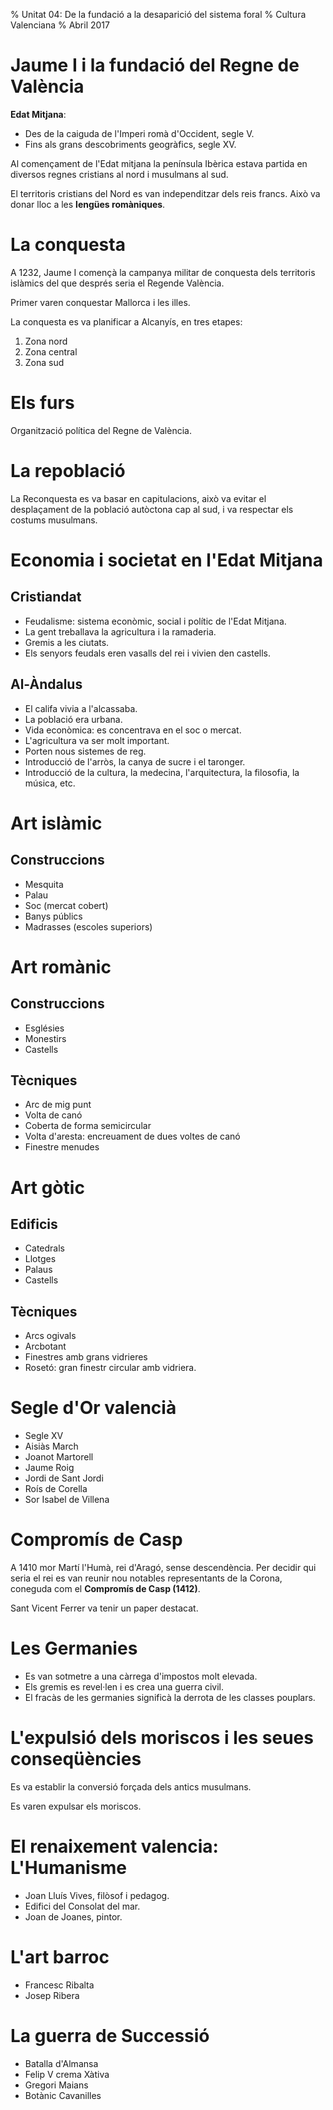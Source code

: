 % Unitat 04: De la fundació a la desaparició del sistema foral
% Cultura Valenciana
% Abril 2017

# Jaume I i la fundació del Regne de València

**Edat Mitjana**:

- Des de la caiguda de l'Imperi romà d'Occident, segle V.
- Fins als grans descobriments geogràfics, segle XV.

Al començament de l'Edat mitjana la península Ibèrica estava partida en diversos regnes cristians al nord i musulmans al sud.

El territoris cristians del Nord es van independitzar dels reis francs. Això va donar lloc a les **lengües romàniques**.

# La conquesta

A 1232, Jaume I començà la campanya militar de conquesta dels territoris islàmics del que després seria el Regende València.

Primer varen conquestar Mallorca i les illes.

La conquesta es va planificar a Alcanyís, en tres etapes:

1. Zona nord
2. Zona central
3. Zona sud

# Els furs

Organització política del Regne de València.

# La repoblació

La Reconquesta es va basar en capitulacions, això va evitar el desplaçament de la població autòctona cap al sud, i va respectar els costums musulmans.

# Economia i societat en l'Edat Mitjana

## Cristiandat

- Feudalisme: sistema econòmic, social i polític de l'Edat Mitjana.
- La gent treballava la agricultura i la ramaderia.
- Gremis a les ciutats.
- Els senyors feudals eren vasalls del rei i vivien den castells.

## Al-Àndalus

- El califa vivia a l'alcassaba.
- La població era urbana.
- Vida econòmica: es concentrava en el soc o mercat.
- L'agricultura va ser molt important.
- Porten nous sistemes de reg.
- Introducció de l'arròs, la canya de sucre i el taronger.
- Introducció de la cultura, la medecina, l'arquitectura, la filosofia, la música, etc.

# Art islàmic

## Construccions

- Mesquita
- Palau
- Soc (mercat cobert)
- Banys públics
- Madrasses (escoles superiors)

# Art romànic

## Construccions

- Esglésies
- Monestirs
- Castells

## Tècniques

- Arc de mig punt
- Volta de canó
- Coberta de forma semicircular
- Volta d'aresta: encreuament de dues voltes de canó
- Finestre menudes

# Art gòtic

## Edificis

- Catedrals
- Llotges
- Palaus
- Castells

## Tècniques

- Arcs ogivals
- Arcbotant
- Finestres amb grans vidrieres
- Rosetó: gran finestr circular amb vidriera.

# Segle d'Or valencià

- Segle XV
- Aisiàs March
- Joanot Martorell
- Jaume Roig
- Jordi de Sant Jordi
- Roís de Corella
- Sor Isabel de Villena

# Compromís de Casp

A 1410 mor Martí l'Humà, rei d'Aragó, sense descendència. Per decidir qui seria el rei es van reunir nou notables representants de la Corona, coneguda com el **Compromís de Casp (1412)**.

Sant Vicent Ferrer va tenir un paper destacat.

# Les Germanies

- Es van sotmetre a una càrrega d'impostos molt elevada.
- Els gremis es revel·len i es crea una guerra civil.
- El fracàs de les germanies significà la derrota de les classes pouplars.

# L'expulsió dels moriscos i les seues conseqüències

Es va establir la conversió forçada dels antics musulmans.

Es varen expulsar els moriscos.

# El renaixement valencia: L'Humanisme

- Joan Lluís Vives, filòsof i pedagog.
- Edifici del Consolat del mar.
- Joan de Joanes, pintor.

# L'art barroc

- Francesc Ribalta
- Josep Ribera

# La guerra de Successió

- Batalla d'Almansa
- Felip V crema Xàtiva
- Gregori Maians
- Botànic Cavanilles
